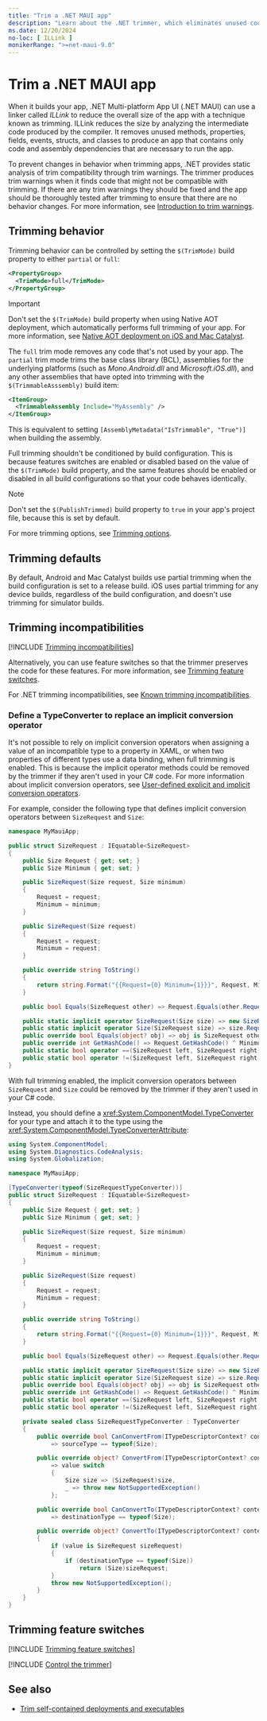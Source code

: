 ```yaml
---
title: "Trim a .NET MAUI app"
description: "Learn about the .NET trimmer, which eliminates unused code from a .NET MAUI app to reduce its size."
ms.date: 12/20/2024
no-loc: [ ILLink ]
monikerRange: ">=net-maui-9.0"
---
```


# Trim a .NET MAUI app

When it builds your app, .NET Multi-platform App UI (.NET MAUI) can use a linker called *ILLink* to reduce the overall size of the app with a technique known as trimming. ILLink reduces the size by analyzing the intermediate code produced by the compiler. It removes unused methods, properties, fields, events, structs, and classes to produce an app that contains only code and assembly dependencies that are necessary to run the app.

To prevent changes in behavior when trimming apps, .NET provides static analysis of trim compatibility through trim warnings. The trimmer produces trim warnings when it finds code that might not be compatible with trimming. If there are any trim warnings they should be fixed and the app should be thoroughly tested after trimming to ensure that there are no behavior changes. For more information, see [Introduction to trim warnings](/dotnet/core/deploying/trimming/fixing-warnings).

## Trimming behavior

Trimming behavior can be controlled by setting the `$(TrimMode)` build property to either `partial` or `full`:

```xml
<PropertyGroup>
  <TrimMode>full</TrimMode>
</PropertyGroup>
```

> [!IMPORTANT]
> Don't set the `$(TrimMode)` build property when using Native AOT deployment, which automatically performs full trimming of your app. For more information, see [Native AOT deployment on iOS and Mac Catalyst](nativeaot.md).

The `full` trim mode removes any code that's not used by your app. The `partial` trim mode trims the base class library (BCL), assemblies for the underlying platforms (such as *Mono.Android.dll* and *Microsoft.iOS.dll*), and any other assemblies that have opted into trimming with the `$(TrimmableAsssembly)` build item:

```xml
<ItemGroup>
  <TrimmableAssembly Include="MyAssembly" />
</ItemGroup>
```

This is equivalent to setting `[AssemblyMetadata("IsTrimmable", "True")]` when building the assembly.

Full trimming shouldn't be conditioned by build configuration. This is because features switches are enabled or disabled based on the value of the `$(TrimMode)` build property, and the same features should be enabled or disabled in all build configurations so that your code behaves identically.

> [!NOTE]
> Don't set the `$(PublishTrimmed)` build property to `true` in your app's project file, because this is set by default.

For more trimming options, see [Trimming options](/dotnet/core/deploying/trimming/trimming-options).

## Trimming defaults

By default, Android and Mac Catalyst builds use partial trimming when the build configuration is set to a release build. iOS uses partial trimming for any device builds, regardless of the build configuration, and doesn't use trimming for simulator builds.

## Trimming incompatibilities

[!INCLUDE [Trimming incompatibilities](includes/trimming-incompatibilities.md)]

Alternatively, you can use feature switches so that the trimmer preserves the code for these features. For more information, see [Trimming feature switches](#trimming-feature-switches).

For .NET trimming incompatibilities, see [Known trimming incompatibilities](/dotnet/core/deploying/trimming/incompatibilities).

### Define a TypeConverter to replace an implicit conversion operator

It's not possible to rely on implicit conversion operators when assigning a value of an incompatible type to a property in XAML, or when two properties of different types use a data binding, when full trimming is enabled. This is because the implicit operator methods could be removed by the trimmer if they aren't used in your C# code. For more information about implicit conversion operators, see [User-defined explicit and implicit conversion operators](/dotnet/csharp/language-reference/operators/user-defined-conversion-operators).

For example, consider the following type that defines implicit conversion operators between `SizeRequest` and `Size`:

```csharp
namespace MyMauiApp;

public struct SizeRequest : IEquatable<SizeRequest>
{
    public Size Request { get; set; }
    public Size Minimum { get; set; }

    public SizeRequest(Size request, Size minimum)
    {
        Request = request;
        Minimum = minimum;
    }

    public SizeRequest(Size request)
    {
        Request = request;
        Minimum = request;
    }

    public override string ToString()
    {
        return string.Format("{{Request={0} Minimum={1}}}", Request, Minimum);
    }

    public bool Equals(SizeRequest other) => Request.Equals(other.Request) && Minimum.Equals(other.Minimum);

    public static implicit operator SizeRequest(Size size) => new SizeRequest(size);
    public static implicit operator Size(SizeRequest size) => size.Request;
    public override bool Equals(object? obj) => obj is SizeRequest other && Equals(other);
    public override int GetHashCode() => Request.GetHashCode() ^ Minimum.GetHashCode();
    public static bool operator ==(SizeRequest left, SizeRequest right) => left.Equals(right);
    public static bool operator !=(SizeRequest left, SizeRequest right) => !(left == right);
}
```

With full trimming enabled, the implicit conversion operators between `SizeRequest` and `Size` could be removed by the trimmer if they aren't used in your C# code.

Instead, you should define a <xref:System.ComponentModel.TypeConverter> for your type and attach it to the type using the <xref:System.ComponentModel.TypeConverterAttribute>:

```csharp
using System.ComponentModel;
using System.Diagnostics.CodeAnalysis;
using System.Globalization;

namespace MyMauiApp;

[TypeConverter(typeof(SizeRequestTypeConverter))]
public struct SizeRequest : IEquatable<SizeRequest>
{
    public Size Request { get; set; }
    public Size Minimum { get; set; }

    public SizeRequest(Size request, Size minimum)
    {
        Request = request;
        Minimum = minimum;
    }

    public SizeRequest(Size request)
    {
        Request = request;
        Minimum = request;
    }

    public override string ToString()
    {
        return string.Format("{{Request={0} Minimum={1}}}", Request, Minimum);
    }

    public bool Equals(SizeRequest other) => Request.Equals(other.Request) && Minimum.Equals(other.Minimum);

    public static implicit operator SizeRequest(Size size) => new SizeRequest(size);
    public static implicit operator Size(SizeRequest size) => size.Request;
    public override bool Equals(object? obj) => obj is SizeRequest other && Equals(other);
    public override int GetHashCode() => Request.GetHashCode() ^ Minimum.GetHashCode();
    public static bool operator ==(SizeRequest left, SizeRequest right) => left.Equals(right);
    public static bool operator !=(SizeRequest left, SizeRequest right) => !(left == right);

    private sealed class SizeRequestTypeConverter : TypeConverter
    {
        public override bool CanConvertFrom(ITypeDescriptorContext? context, Type sourceType)
            => sourceType == typeof(Size);

        public override object? ConvertFrom(ITypeDescriptorContext? context, CultureInfo? culture, object value)
            => value switch
            {
                Size size => (SizeRequest)size,
                _ => throw new NotSupportedException()
            };

        public override bool CanConvertTo(ITypeDescriptorContext? context, [NotNullWhen(true)] Type? destinationType)
            => destinationType == typeof(Size);

        public override object? ConvertTo(ITypeDescriptorContext? context, CultureInfo? culture, object? value, Type destinationType)
        {
            if (value is SizeRequest sizeRequest)
            {
                if (destinationType == typeof(Size))
                    return (Size)sizeRequest;
            }
            throw new NotSupportedException();
        }
    }
}
```

## Trimming feature switches

[!INCLUDE [Trimming feature switches](includes/feature-switches.md)]

[!INCLUDE [Control the trimmer](../includes/linker-control.md)]

## See also

- [Trim self-contained deployments and executables](/dotnet/core/deploying/trimming/trim-self-contained)
